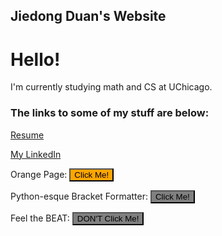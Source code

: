 ## Jiedong Duan's Website

# Hello!

I'm currently studying math and CS at UChicago. 

### The links to some of my stuff are below:

[Resume](http://jiedongduan.com/resume.pdf)

[My LinkedIn](https://www.linkedin.com/in/jiedong-d-62415a113/)

Orange Page: <button type="button" style = "color:black; background-color:orange;"
onclick = "window.location.href = '/orange'">
	Click Me!
</button>

Python-esque Bracket Formatter: <button type="button" style = "color:black; background-color:gray;"
onclick = "window.location.href = '/trollPython'">
	Click Me!
</button>

Feel the BEAT: <button type="button" style = "color:black; background-color:gray;"
onclick = "window.location.href = '/feeltheBEAT'">
	DON'T Click Me!
</button>
